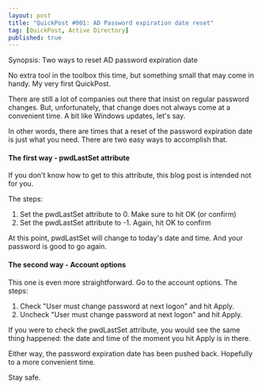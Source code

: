 ```yaml
---
layout: post
title: "QuickPost #001: AD Password expiration date reset"
tag: [QuickPost, Active Directory]
published: true
---
```

Synopsis: Two ways to reset AD password expiration date

No extra tool in the toolbox this time, but something small that may come in handy. My very first QuickPost.

There are still a lot of companies out there that insist on regular password changes. But, unfortunately, that change does not always come at a convenient time. A bit like Windows updates, let's say.

In other words, there are times that a reset of the password expiration date is just what you need. There are two easy ways to accomplish that.

#### The first way - pwdLastSet attribute

If you don't know how to get to this attribute, this blog post is intended not for you.

The steps:
1. Set the pwdLastSet attribute to 0. Make sure to hit OK (or confirm)
2. Set the pwdLastSet attribute to -1. Again, hit OK to confirm

At this point, pwdLastSet will change to today's date and time. And your password is good to go again.

#### The second way - Account options

This one is even more straightforward. Go to the account options.
The steps:
1. Check "User must change password at next logon" and hit Apply.
2. Uncheck "User must change password at next logon" and hit Apply.

If you were to check the pwdLastSet attribute, you would see the same thing happened: the date and time of the moment you hit Apply is in there.

Either way, the password expiration date has been pushed back. Hopefully to a more convenient time.

Stay safe.
